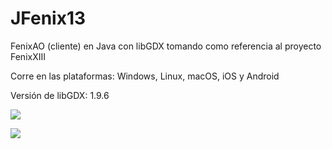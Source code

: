 # JFenix13
FenixAO (cliente) en Java con libGDX tomando como referencia al proyecto FenixXIII

Corre en las plataformas: Windows, Linux, macOS, iOS y Android

Versión de libGDX: 1.9.6

[![](https://image.prntscr.com/image/UvDNDAKwRhGLGNNr1C5Slg.png)](https://image.prntscr.com/image/UvDNDAKwRhGLGNNr1C5Slg.png)

[![](https://image.prntscr.com/image/X2ioNvQNRkS0hxIqOltUWg.png)](https://image.prntscr.com/image/X2ioNvQNRkS0hxIqOltUWg.png)

